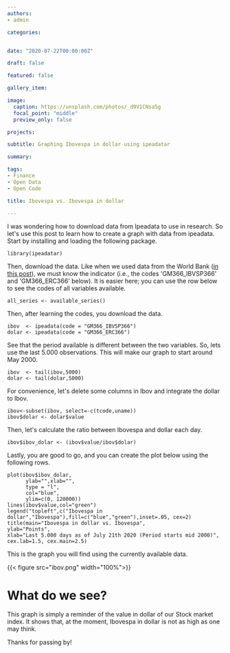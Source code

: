 ```yaml
---
authors:
- admin

categories: 


date: "2020-07-22T00:00:00Z"

draft: false

featured: false

gallery_item:

image:
  caption: https://unsplash.com/photos/_d9V1CNsa5g
  focal_point: "middle"
  preview_only: false

projects:

subtitle: Graphing Ibovespa in dollar using ipeadatar

summary: 

tags:
- Finance
- Open Data
- Open Code

title: Ibovespa vs. Ibovespa in dollar

---
```


I was wondering how to download data from Ipeadata to use in research. So let's use this post to learn how to create a graph with data from ipeadata. Start by installing and loading the following package. 

    library(ipeadatar)
    
Then, download the data. Like when we used data from the World Bank ([in this post](https://henriquemartins.net/post/2020-07-18-nr-listed-firms/)), we must know the indicator (i.e., the codes 'GM366_IBVSP366' and 'GM366_ERC366' below). It is easier here; you can use the row below to see the codes of all variables available.

    all_series <- available_series()

Then, after learning the codes, you download the data.  

    ibov  <- ipeadata(code = "GM366_IBVSP366")
    dolar <- ipeadata(code = "GM366_ERC366")

    
See that the period available is different between the two variables. So, lets use the last 5.000 observations. This will make our graph to start around May 2000.

    ibov  <- tail(ibov,5000)
    dolar <- tail(dolar,5000)

For convenience, let's delete some columns in Ibov and integrate the dollar to Ibov. 

    ibov<-subset(ibov, select=-c(tcode,uname))
    ibov$dolar <- dolar$value

Then, let's calculate the ratio between Ibovespa and dollar each day.     
    
    ibov$ibov_dolar <- (ibov$value/ibov$dolar)

    
Lastly, you are good to go, and you can create the plot below using the following rows.

    plot(ibov$ibov_dolar,
          ylab="",xlab="",
          type = "l", 
          col="blue",
          ylim=c(0, 120000))
    lines(ibov$value,col="green")
    legend("topleft",c("Ibovespa in dollar","Ibovespa"),fill=c("blue","green"),inset=.05, cex=2)
    title(main="Ibovespa in dollar vs. Ibovespa",
    ylab="Points", 
    xlab="Last 5.000 days as of July 21th 2020 (Period starts mid 2000)", cex.lab=1.5, cex.main=2.5)  
 

This is the graph you will find using the currently available data.

{{< figure src="ibov.png"  width="100%">}}



# What do we see?       
                 
This graph is simply a reminder of the value in dollar of our Stock market index. It shows that, at the moment, Ibovespa in dollar is not as high as one may think.

Thanks for passing by!

